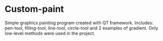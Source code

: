 # Custom-paint
Simple graphics painting program created with QT framework. 
Includes: pen-tool, filling-tool, line-tool, circle-tool and 2 examples of gradient.
Only low-level methods were used in the project.
